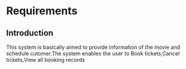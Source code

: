 # Requirements
## Introduction
 This system is basically aimed to provide information of the movie and schedule cutomer.The system enables the user to Book tickets,Cancel tickets,View all booking records
